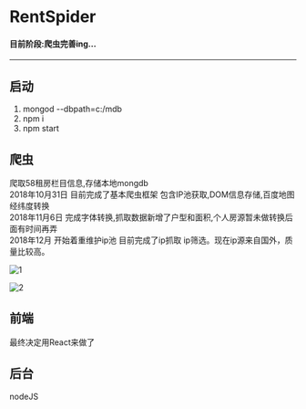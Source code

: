 # RentSpider 

#### 目前阶段:爬虫完善ing...  
---
## 启动
1. mongod --dbpath=c:/mdb
2. npm i 
3. npm start 

## 爬虫
爬取58租房栏目信息,存储本地mongdb  
2018年10月31日 目前完成了基本爬虫框架 包含IP池获取,DOM信息存储,百度地图经纬度转换  
2018年11月6日 完成字体转换,抓取数据新增了户型和面积,个人房源暂未做转换后面有时间再弄  
2018年12月 开始着重维护ip池 目前完成了ip抓取 ip筛选。现在ip源来自国外，质量比较高。

![1](D:\spider\RentSpider\img\1.png)  

![2](D:\spider\RentSpider\img\2.png)

## 前端
最终决定用React来做了
## 后台
nodeJS